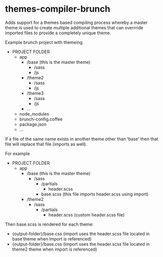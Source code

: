 # themes-compiler-brunch

Adds support for a themes based compiling process whereby a master theme is used to create multiple additional themes that can overrride imported files to provide a completely unique theme.

Example brunch project with themeing

+ PROJECT FOLDER  
    - app  
        - /base (this is the master theme)
            - /sass
            - /js
        - /theme2   
            - /sass
            - /js
        - /theme3
            - /sass
            - /js
        - ...  
    - node_modules  
    - brunch-config.coffee  
    - package.json  
    - ...  

If a file of the same name exists in another theme other than 'base' then that file will replace that file (imports as well).

For example

+ PROJECT FOLDER  
    - app  
        - /base (this is the master theme)
            - /sass  
                - /partials
                    - header.scss  
                - base.scss (this file imports header.scss using import) 
        - /theme2 
            - /sass  
                - /partials
                    - header.scss (custom header.scss file)

Then base.scss is rendered for each theme:  
  
+ {output-folder}/base.css (import uses the header.scss file located in base theme when import is referenced) 
+ {output-folder}/base.css (import uses the header.scss file located in theme2 theme when import is referenced)  

